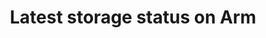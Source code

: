 ---
categories:
- bkk19
description: '> Introduce the latest status of storage related open source projects
  on aarch64 platform. <br /> Supports Ceph enabling SPDK on aarch64 with 4KB and
  64KB kernel page size, patches are accepted on Ceph, SPDK and DPDK upstream. <br
  /> Extends ISA-L library to supports aarch64 platform and offer the unique common
  library for storage related projects and boost the performance in aarch64 ecosystem.
  It includes the optimization on compression, hash, crypto, data integrity, data
  protection and so on.'
future_image:
  featured: 'true'
  path: /assets/images/featured-images/bkk19/BKK19-104.png
session_attendee_num: '3'
session_id: BKK19-104
session_room: 'Keynote Room (World Ballroom BC) '
session_slot:
  end_time: '2019-04-01 14:25:00'
  start_time: '2019-04-01 14:00:00'
session_speakers:
- speaker_bio: Staff Software Engineer in Arm, mainly focus on storage related open
    source project on arm64
  speaker_company: ''
  speaker_image: /assets/images/speakers/bkk19/ToneZhang.jpg
  speaker_location: ''
  speaker_name: Tone Zhang
  speaker_position: Staff Software Engineer in Arm
  speaker_username: tone.zhang
session_track: Open Source Development
tag: session
tags:
- Arm on Arm
- Data Center
title: Latest storage status on Arm
---